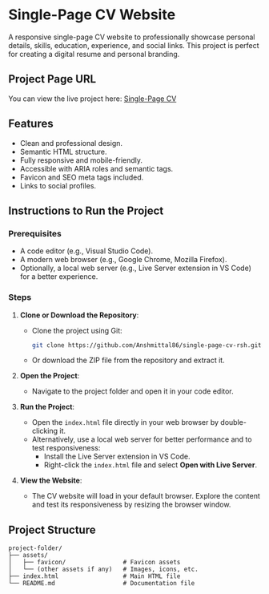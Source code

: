 # Single-Page CV Website

A responsive single-page CV website to professionally showcase personal details, skills, education, experience, and social links. This project is perfect for creating a digital resume and personal branding.

## Project Page URL

You can view the live project here:
[Single-Page CV](https://roadmap.sh/projects/single-page-cv)

## Features

- Clean and professional design.
- Semantic HTML structure.
- Fully responsive and mobile-friendly.
- Accessible with ARIA roles and semantic tags.
- Favicon and SEO meta tags included.
- Links to social profiles.

## Instructions to Run the Project

### Prerequisites

- A code editor (e.g., Visual Studio Code).
- A modern web browser (e.g., Google Chrome, Mozilla Firefox).
- Optionally, a local web server (e.g., Live Server extension in VS Code) for a better experience.

### Steps

1. **Clone or Download the Repository**:

   - Clone the project using Git:
     ```bash
     git clone https://github.com/Anshmittal86/single-page-cv-rsh.git
     ```
   - Or download the ZIP file from the repository and extract it.

2. **Open the Project**:

   - Navigate to the project folder and open it in your code editor.

3. **Run the Project**:

   - Open the `index.html` file directly in your web browser by double-clicking it.
   - Alternatively, use a local web server for better performance and to test responsiveness:
     - Install the Live Server extension in VS Code.
     - Right-click the `index.html` file and select **Open with Live Server**.

4. **View the Website**:
   - The CV website will load in your default browser. Explore the content and test its responsiveness by resizing the browser window.

## Project Structure

```
project-folder/
├── assets/
│   ├── favicon/                # Favicon assets
│   └── (other assets if any)   # Images, icons, etc.
├── index.html                  # Main HTML file
└── README.md                   # Documentation file
```
